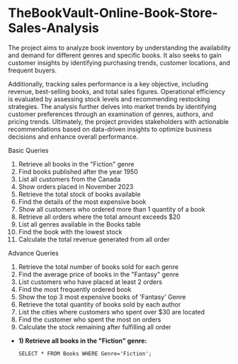 # TheBookVault-Online-Book-Store-Sales-Analysis

The project aims to analyze book inventory by understanding the availability and demand for different genres and specific books. It also seeks to gain customer insights by identifying purchasing trends, customer locations, and frequent buyers.

Additionally, tracking sales performance is a key objective, including revenue, best-selling books, and total sales figures. Operational efficiency is evaluated by assessing stock levels and recommending restocking strategies. The analysis further delves into market trends by identifying customer preferences through an examination of genres, authors, and pricing trends. Ultimately, the project provides stakeholders with actionable recommendations based on data-driven insights to optimize business decisions and enhance overall performance.

Basic Queries
 1) Retrieve all books in the "Fiction" genre
 2) Find books published after the year 1950
 3) List all customers from the Canada
 4) Show orders placed in November 2023
 5) Retrieve the total stock of books available
 6) Find the details of the most expensive book
 7) Show all customers who ordered more than 1 quantity of a book
 8) Retrieve all orders where the total amount exceeds $20
 9) List all genres available in the Books table
 10) Find the book with the lowest stock
 11) Calculate the total revenue generated from all order
     
Advance Queries
 1) Retrieve the total number of books sold for each genre
 2) Find the average price of books in the "Fantasy" genre
 3) List customers who have placed at least 2 orders
 4) Find the most frequently ordered book
 5) Show the top 3 most expensive books of 'Fantasy' Genre 
 6) Retrieve the total quantity of books sold by each author
 7) List the cities where customers who spent over $30 are located
 8) Find the customer who spent the most on orders
 9) Calculate the stock remaining after fulfilling all order

 - **1) Retrieve all books in the "Fiction" genre:**

       SELECT * FROM Books WHERE Genre='Fiction';


   
